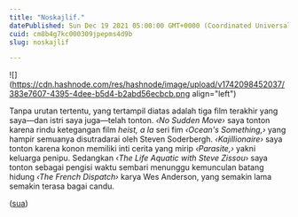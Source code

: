 ```yaml
---
title: "Noskajlif."
datePublished: Sun Dec 19 2021 05:00:00 GMT+0000 (Coordinated Universal Time)
cuid: cm8b4g7kc000309jpepms4d9b
slug: noskajlif

---
```


![](https://cdn.hashnode.com/res/hashnode/image/upload/v1742098452037/383e7607-4395-4dee-b5d4-b2abd56ecbcb.png align="left")

Tanpa urutan tertentu, yang tertampil diatas adalah tiga film terakhir yang saya—dan istri saya juga—telah tonton. *‹No Sudden Move›* saya tonton karena rindu ketegangan film *heist, a la* seri fim *‹Ocean's Something,›* yang hampir semuanya disutradarai oleh Steven Soderbergh. *‹Kajillionaire›* saya tonton karena konon memiliki inti cerita yang mirip *‹Parasite,›* yakni keluarga penipu. Sedangkan ‹*The Life Aquatic with Steve Zissou*› saya tonton sebagai pengisi waktu sembari menunggu kemunculan batang hidung *‹The French Dispatch›* karya Wes Anderson, yang semakin lama semakin terasa bagai candu.

([sua](https://sua.ist))